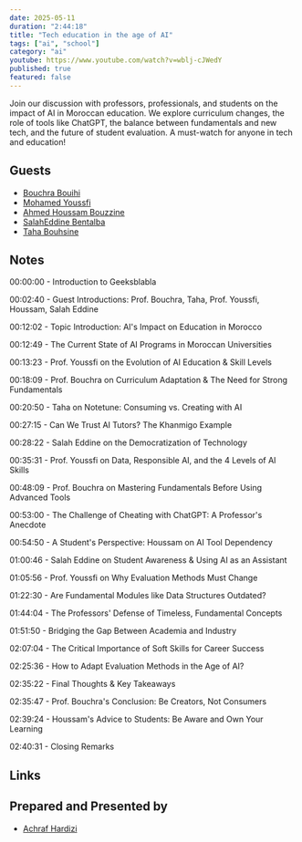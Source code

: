 ```yaml
---
date: 2025-05-11
duration: "2:44:18"
title: "Tech education in the age of AI"
tags: ["ai", "school"]
category: "ai"
youtube: https://www.youtube.com/watch?v=wblj-cJWedY
published: true
featured: false
---
```


Join our discussion with professors, professionals, and students on the impact of AI in Moroccan education. We explore curriculum changes, the role of tools like ChatGPT, the balance between fundamentals and new tech, and the future of student evaluation. A must-watch for anyone in tech and education!

## Guests

- [Bouchra Bouihi](https://youtube.com/channel/UC5W4cHhRFmi0gd63TxX-SzQ)
- [Mohamed Youssfi](https://www.facebook.com/mohamed.youssfi.9)
- [Ahmed Houssam Bouzzine]( https://ahmedhoussambouzine.com/ )
- [SalahEddine Bentalba](https://salaheddine.bentalba@gmail.com)
- [Taha Bouhsine](https://twitter.com/Tahabsn)

## Notes

00:00:00 - Introduction to Geeksblabla

00:02:40 - Guest Introductions: Prof. Bouchra, Taha, Prof. Youssfi, Houssam, Salah Eddine

00:12:02 - Topic Introduction: AI's Impact on Education in Morocco

00:12:49 - The Current State of AI Programs in Moroccan Universities

00:13:23 - Prof. Youssfi on the Evolution of AI Education & Skill Levels

00:18:09 - Prof. Bouchra on Curriculum Adaptation & The Need for Strong Fundamentals

00:20:50 - Taha on Notetune: Consuming vs. Creating with AI

00:27:15 - Can We Trust AI Tutors? The Khanmigo Example

00:28:22 - Salah Eddine on the Democratization of Technology

00:35:31 - Prof. Youssfi on Data, Responsible AI, and the 4 Levels of AI Skills

00:48:09 - Prof. Bouchra on Mastering Fundamentals Before Using Advanced Tools

00:53:00 - The Challenge of Cheating with ChatGPT: A Professor's Anecdote

00:54:50 - A Student's Perspective: Houssam on AI Tool Dependency

01:00:46 - Salah Eddine on Student Awareness & Using AI as an Assistant

01:05:56 - Prof. Youssfi on Why Evaluation Methods Must Change

01:22:30 - Are Fundamental Modules like Data Structures Outdated?

01:44:04 - The Professors' Defense of Timeless, Fundamental Concepts

01:51:50 - Bridging the Gap Between Academia and Industry

02:07:04 - The Critical Importance of Soft Skills for Career Success

02:25:36 - How to Adapt Evaluation Methods in the Age of AI?

02:35:22 - Final Thoughts & Key Takeaways

02:35:47 - Prof. Bouchra's Conclusion: Be Creators, Not Consumers

02:39:24 - Houssam's Advice to Students: Be Aware and Own Your Learning

02:40:31 - Closing Remarks

## Links



## Prepared and Presented by

- [Achraf Hardizi](https://achrafhardizi.me)
